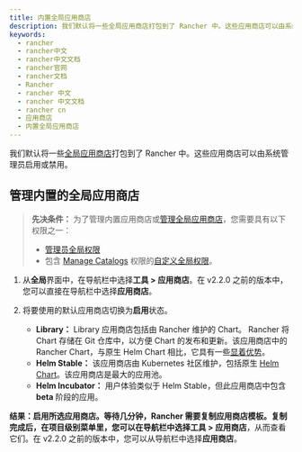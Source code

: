 ```yaml
---
title: 内置全局应用商店
description: 我们默认将一些全局应用商店打包到了 Rancher 中。这些应用商店可以由系统管理员启用或禁用。
keywords:
  - rancher
  - rancher中文
  - rancher中文文档
  - rancher官网
  - rancher文档
  - Rancher
  - rancher 中文
  - rancher 中文文档
  - rancher cn
  - 应用商店
  - 内置全局应用商店
---
```


我们默认将一些[全局应用商店](/docs/rancher2.5/helm-charts/legacy-catalogs/_index)打包到了 Rancher 中。这些应用商店可以由系统管理员启用或禁用。

## 管理内置的全局应用商店

> **先决条件：** 为了管理内置应用商店或[管理全局应用商店](/docs/rancher2.5/helm-charts/legacy-catalogs/adding-catalogs/_index)，您需要具有以下权限之一：
>
> - [管理员全局权限](/docs/rancher2.5/admin-settings/rbac/global-permissions/_index)
> - 包含 [Manage Catalogs](/docs/rancher2.5/admin-settings/rbac/global-permissions/_index) 权限的[自定义全局权限](/docs/rancher2.5/admin-settings/rbac/global-permissions/_index)。

1. 从**全局**界面中，在导航栏中选择**工具 > 应用商店**。在 v2.2.0 之前的版本中，您可以直接在导航栏中选择**应用商店**。

2. 将要使用的默认应用商店切换为**启用**状态。

   - **Library：** Library 应用商店包括由 Rancher 维护的 Chart。 Rancher 将 Chart 存储在 Git 仓库中，以方便 Chart 的发布和更新。该应用商店中的 Rancher Chart，与原生 Helm Chart 相比，它具有一些[显着优势](/docs/rancher2.5/helm-charts/legacy-catalogs/creating-apps/_index)。
   - **Helm Stable：** 该应用商店由 Kubernetes 社区维护，包括原生 [Helm Chart](https://helm.sh/docs/chart_template_guide/)。该应用商店是最大的应用池。
   - **Helm Incubator：** 用户体验类似于 Helm Stable，但此应用商店中包含 **beta** 阶段的应用。

**结果：**启用所选应用商店。等待几分钟，Rancher 需要复制应用商店模板。复制完成后，在项目级别菜单里，您可以在导航栏中选择**工具 > 应用商店**，从而查看它们。在 v2.2.0 之前的版本中，您可以从导航栏中选择**应用商店**。
